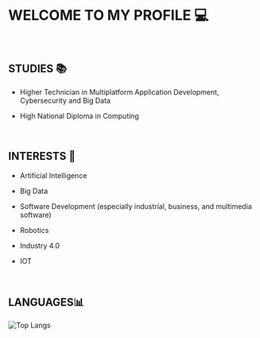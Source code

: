 # WELCOME TO MY PROFILE 💻   
<br>

## STUDIES 📚

- Higher Technician in Multiplatform Application Development, Cybersecurity and Big Data  

- High National Diploma in Computing    
<br>

## INTERESTS 🎯  

- Artificial Intelligence 

- Big Data
  
- Software Development (especially industrial, business, and multimedia software)

- Robotics

- Industry 4.0

- IOT
<br>

## LANGUAGES📊  

![Top Langs](https://github-readme-stats-git-masterrstaa-rickstaa.vercel.app/api/top-langs/?username=alberto333X)



<!--
**alberto333X/alberto333X** is a ✨ _special_ ✨ repository because its `README.md` (this file) appears on your GitHub profile.

Here are some ideas to get you started:

- 🔭 I’m currently working on ...
- 🌱 I’m currently learning ...
- 👯 I’m looking to collaborate on ...
- 🤔 I’m looking for help with ...
- 💬 Ask me about ...
- 📫 How to reach me: ...
- 😄 Pronouns: ...
- ⚡ Fun fact: ...
-->
